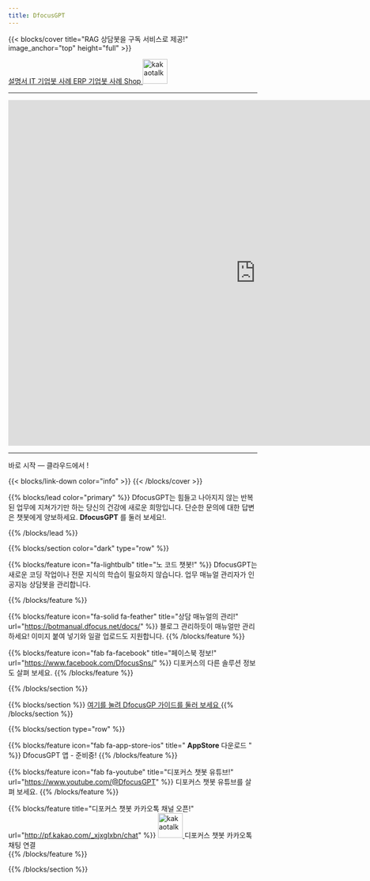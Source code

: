 ```yaml
---
title: DfocusGPT
---
```



{{< blocks/cover title="RAG 상담봇을 구독 서비스로 제공!" image_anchor="top" height="full" >}}


<a class="btn btn-lg btn-primary me-3 mb-4" href="/docs/">
  설명서 <i class="fas fa-arrow-alt-circle-right ms-2"></i>
</a>
<a class="btn btn-lg btn-secondary me-3 mb-4" href="https://dfocus.net">IT 기업봇 사례<i class="fas fa-arrow-alt-circle-right ms-2"></i>
</a>
<a class="btn btn-lg btn-secondary me-3 mb-4" href="https://iquest.co.kr">ERP 기업봇 사례<i class="fas fa-arrow-alt-circle-right ms-2"></i>
</a>
<a class="btn btn-lg btn-secondary me-3 mb-4" href="https://dfocusgpt.dfocus.net">Shop<i class="fas fa-arrow-alt-circle-right ms-1"></i>
</a>

<a href="http://pf.kakao.com/_xjxgIxbn/chat">
  <img src="/static/kakaotalk_sharing_btn_medium_ov.png" alt="kakaotalk" style="width:50px; height:auto;">
</a>

----------------

<iframe width="1000" height="700" src="https://www.youtube.com/embed/DOLJ-urTp94?si=yZqG3qrT7wSWR3T2&amp;controls=0&autoplay=1&mute=1&controls=0&loop=1&playlist=DOLJ-urTp94" title="YouTube video player" frameborder="0" allow="accelerometer; autoplay; clipboard-write; encrypted-media; gyroscope; picture-in-picture; web-share" allowfullscreen></iframe>

----------------

<p class="lead mt-5"> 바로 시작 &mdash; 클라우드에서 !</p>
{{< blocks/link-down color="info" >}}
{{< /blocks/cover >}}


{{% blocks/lead color="primary" %}}
DfocusGPT는 힘들고 나아지지 않는 반복된 업무에 지쳐가기만 하는 당신의 건강에 새로운 희망입니다. 단순한 문의에 대한 답변은 챗봇에게 양보하세요. **DfocusGPT** 를 둘러 보세요!.

{{% /blocks/lead %}}

{{% blocks/section color="dark" type="row" %}}

{{% blocks/feature icon="fa-lightbulb" title="노 코드 챗봇!" %}}
DfocusGPT는 새로운 코딩 작업이나 전문 지식의 학습이 필요하지 않습니다. 
업무 매뉴얼 관리자가 인공지능 상담봇을 관리합니다.

{{% /blocks/feature %}}


{{% blocks/feature icon="fa-solid fa-feather" title="상담 매뉴얼의 관리!" url="https://botmanual.dfocus.net/docs/" %}}
블로그 관리하듯이 매뉴얼만 관리하세요! 이미지 붙여 넣기와 일괄 업로드도 지원합니다.
{{% /blocks/feature %}}


{{% blocks/feature icon="fab fa-facebook" title="페이스북 정보!" url="https://www.facebook.com/DfocusSns/" %}}
디포커스의 다른 솔루션 정보도 살펴 보세요.
{{% /blocks/feature %}}


{{% /blocks/section %}}


{{% blocks/section %}}
<a class="btn btn-lg btn-primary me-3 mb-4" href="/docs/">
  여기를 눌려 DfocusGP 가이드를 둘러 보세요 <i class="fab ms-2 "></i>
</a>
{{% /blocks/section %}}


{{% blocks/section type="row" %}}

{{% blocks/feature icon="fab fa-app-store-ios" title=" **AppStore** 다운로드 " %}}
DfocusGPT 앱 - 준비중!
{{% /blocks/feature %}}

{{% blocks/feature icon="fab fa-youtube" title="디포커스 챗봇 유튜브!"
    url="https://www.youtube.com/@DfocusGPT" %}}
디포커스 챗봇 유튜브를 살펴 보세요.
{{% /blocks/feature %}}

{{% blocks/feature title="디포커스 챗봇 카카오톡 채널 오픈!" url="http://pf.kakao.com/_xjxgIxbn/chat" %}}
<a href="http://pf.kakao.com/_xjxgIxbn/chat">
  <img src="/static/kakaotalk_sharing_btn_medium_ov.png" alt="kakaotalk" style="width:50px; height:auto;">
</a> 디포커스 챗봇 카카오톡 채팅 연결  
{{% /blocks/feature %}}


{{% /blocks/section %}}

